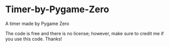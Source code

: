 # Timer-by-Pygame-Zero

A timer made by Pygame Zero

The code is free and there is no license; however, make sure to credit me if you use this code. Thanks!
